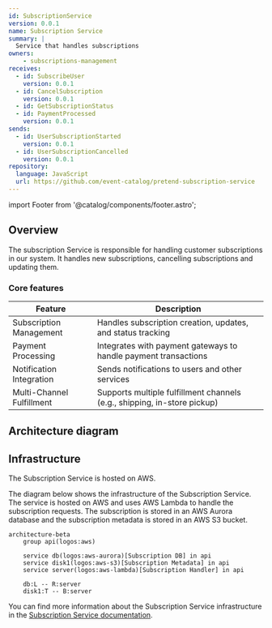 ```yaml
---
id: SubscriptionService
version: 0.0.1
name: Subscription Service
summary: |
  Service that handles subscriptions
owners:
    - subscriptions-management
receives:
  - id: SubscribeUser
    version: 0.0.1
  - id: CancelSubscription
    version: 0.0.1
  - id: GetSubscriptionStatus  
  - id: PaymentProcessed
    version: 0.0.1
sends:
  - id: UserSubscriptionStarted
    version: 0.0.1
  - id: UserSubscriptionCancelled  
    version: 0.0.1
repository:
  language: JavaScript
  url: https://github.com/event-catalog/pretend-subscription-service
---
```


import Footer from '@catalog/components/footer.astro';

## Overview

The subscription Service is responsible for handling customer subscriptions in our system. It handles new subscriptions, cancelling subscriptions and updating them.

<Tiles >
    <Tile icon="DocumentIcon" href={`/docs/services/${frontmatter.id}/${frontmatter.version}/changelog`}  title="View the changelog" description="Want to know the history of this service? View the change logs" />
    <Tile icon="UserGroupIcon" href="/docs/teams/full-stack" title="Contact the team" description="Any questions? Feel free to contact the owners" />
    <Tile icon="BoltIcon" href={`/visualiser/services/${frontmatter.id}/${frontmatter.version}`} title={`Sends ${frontmatter.sends.length} messages`} description="This service sends messages to downstream consumers" />
    <Tile icon="BoltIcon"  href={`/visualiser/services/${frontmatter.id}/${frontmatter.version}`} title={`Receives ${frontmatter.receives.length} messages`} description="This service receives messages from other services" />
</Tiles>

### Core features

| Feature | Description |
|---------|-------------|
| Subscription Management | Handles subscription creation, updates, and status tracking |
| Payment Processing | Integrates with payment gateways to handle payment transactions |
| Notification Integration | Sends notifications to users and other services |
| Multi-Channel Fulfillment | Supports multiple fulfillment channels (e.g., shipping, in-store pickup) |

## Architecture diagram 

<NodeGraph />

## Infrastructure

The Subscription Service is hosted on AWS.

The diagram below shows the infrastructure of the Subscription Service. The service is hosted on AWS and uses AWS Lambda to handle the subscription requests. The subscription is stored in an AWS Aurora database and the subscription metadata is stored in an AWS S3 bucket.

```mermaid
architecture-beta
    group api(logos:aws)

    service db(logos:aws-aurora)[Subscription DB] in api
    service disk1(logos:aws-s3)[Subscription Metadata] in api
    service server(logos:aws-lambda)[Subscription Handler] in api

    db:L -- R:server
    disk1:T -- B:server
```

You can find more information about the Subscription Service infrastructure in the [Subscription Service documentation](https://github.com/event-catalog/pretend-subscription-service/blob/main/README.md).

<Footer />